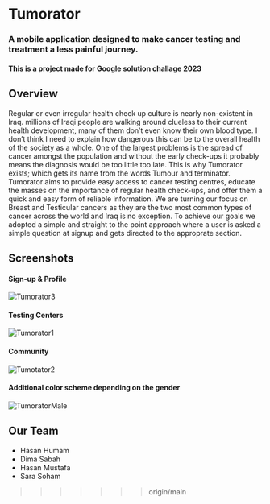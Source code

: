 
# Tumorator
### A mobile application designed to make cancer testing and treatment a less painful journey.

#### This is a project made for Google solution challage 2023

## Overview

Regular or even irregular health check up culture is nearly non-existent in Iraq. millions of Iraqi people are walking around clueless to their current health development, many of them don’t even know their own blood type. I don’t think I need to explain how dangerous this can be to the overall health of the society as a whole.
One of the largest problems is the spread of cancer amongst the population and without the early check-ups it probably means the diagnosis would be too little too late.
This is why Tumorator exists; which gets its name from the words Tumour and terminator.
Tumorator aims to provide easy access to cancer testing centres, educate the masses on the importance of regular health check-ups, and offer them a quick and easy form of reliable information.
We are turning our focus on Breast and Testicular cancers as they are the two most common types of cancer across the world and Iraq is no exception.
To achieve our goals we adopted a simple and straight to the point approach where a user is asked a simple question at signup and gets directed to the approprate section.

## Screenshots

#### Sign-up & Profile
![Tumorator3](https://user-images.githubusercontent.com/129291090/228678125-fe96be10-3249-45ab-9507-6a2456f973de.png)

#### Testing Centers
![Tumorator1](https://user-images.githubusercontent.com/129291090/228678176-f94a1b6b-dd26-4df0-a251-337228e23103.png)

#### Community
![Tumotator2](https://user-images.githubusercontent.com/129291090/228678239-d510406e-625b-4521-ba69-037765273461.png)

#### Additional color scheme depending on the gender
![TumoratorMale](https://user-images.githubusercontent.com/129291090/228678295-43608614-9248-443e-9207-027da732c00c.png)

## Our Team

- Hasan Humam
- Dima Sabah
- Hasan Mustafa
- Sara Soham
>>>>>>> origin/main
